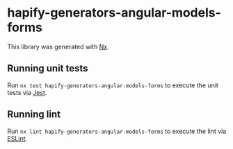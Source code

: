 # hapify-generators-angular-models-forms

This library was generated with [Nx](https://nx.dev).

## Running unit tests

Run `nx test hapify-generators-angular-models-forms` to execute the unit tests
via [Jest](https://jestjs.io).

## Running lint

Run `nx lint hapify-generators-angular-models-forms` to execute the lint via
[ESLint](https://eslint.org/).

